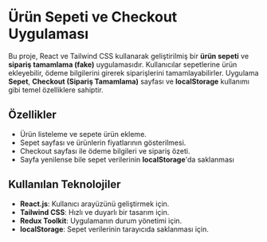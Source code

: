 # Ürün Sepeti ve Checkout Uygulaması

Bu proje, React ve Tailwind CSS kullanarak geliştirilmiş bir **ürün sepeti** ve **sipariş tamamlama (fake)** uygulamasıdır. Kullanıcılar sepetlerine ürün ekleyebilir, ödeme bilgilerini girerek siparişlerini tamamlayabilirler. Uygulama **Sepet**, **Checkout (Sipariş Tamamlama)** sayfası ve **localStorage** kullanımı gibi temel özelliklere sahiptir.


## Özellikler

- Ürün listeleme ve sepete ürün ekleme.
- Sepet sayfası ve ürünlerin fiyatlarının gösterilmesi.
- Checkout sayfası ile ödeme bilgileri ve sipariş özeti.
- Sayfa yenilense bile sepet verilerinin **localStorage**'da saklanması

## Kullanılan Teknolojiler

- **React.js**: Kullanıcı arayüzünü geliştirmek için.
- **Tailwind CSS**: Hızlı ve duyarlı bir tasarım için.
- **Redux Toolkit**: Uygulamanın durum yönetimi için.
- **localStorage**: Sepet verilerinin tarayıcıda saklanması için.